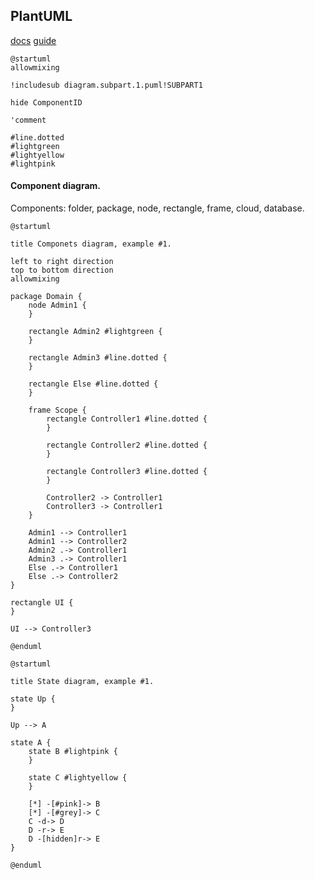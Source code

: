 PlantUML
-

[docs](https://plantuml.com/)
[guide](https://crashedmind.github.io/PlantUMLHitchhikersGuide/)

````plantuml
@startuml
allowmixing

!includesub diagram.subpart.1.puml!SUBPART1

hide ComponentID

'comment

#line.dotted
#lightgreen
#lightyellow
#lightpink
````

#### Component diagram.

Components: folder, package, node, rectangle, frame, cloud, database.

```plantuml
@startuml

title Componets diagram, example #1.

left to right direction
top to bottom direction
allowmixing

package Domain {
    node Admin1 {
    }

    rectangle Admin2 #lightgreen {
    }

    rectangle Admin3 #line.dotted {
    }

    rectangle Else #line.dotted {
    }

    frame Scope {
        rectangle Controller1 #line.dotted {
        }

        rectangle Controller2 #line.dotted {
        }

        rectangle Controller3 #line.dotted {
        }

        Controller2 -> Controller1
        Controller3 -> Controller1
    }

    Admin1 --> Controller1
    Admin1 --> Controller2
    Admin2 .-> Controller1
    Admin3 .-> Controller1
    Else .-> Controller1
    Else .-> Controller2
}

rectangle UI {
}

UI --> Controller3

@enduml
```

```plantuml
@startuml

title State diagram, example #1.

state Up {
}

Up --> A

state A {
    state B #lightpink {
    }

    state C #lightyellow {
    }

    [*] -[#pink]-> B
    [*] -[#grey]-> C
    C -d-> D
    D -r-> E
    D -[hidden]r-> E
}

@enduml
```
